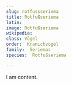 ```yaml
---
slug: rotfussseriema
title: Rotfußseriema
latin:
image: Rotfußseriema
wikipedia: 
class: Vögel
order:  Kranichvögel
family:  Seriemas
species:  Rotfußseriema

---
```


I am content.
